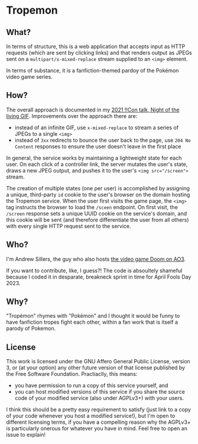 # Tropemon

## What?

In terms of structure, this is a web application that accepts input as HTTP requests (which are sent by clicking links) and that renders output as JPEGs sent on a `multipart/x-mixed-replace` stream supplied to an `<img>` element.

In terms of substance, it is a fanfiction-themed pardoy of the Pokémon video game series.

## How?

The overall approach is documented in my [2021 !!Con talk, Night of the living GIF](https://www.youtube.com/watch?v=GJa6eD7tFbY). Improvements over the approach there are:
  * instead of an infinite GIF, use `x-mixed-replace` to stream a series of JPEGs to a single `<img>`
  * instead of `3xx` redirects to bounce the user back to the page, use `204 No Content` responses to ensure the user doesn't leave in the first place

In general, the service works by maintaining a lightweight state for each user. On each click of a controller link, the server mutates the user's state, draws a new JPEG output, and pushes it to the user's `<img src="/screen">` stream.

The creation of multiple states (one per user) is accomplished by assigning a unique, third-party `id` cookie to the user's browser on the domain hosting the Tropemon service. When the user first visits the game page, the `<img>` tag instructs the browser to load the `/sceen` endpoint. On first visit, the `/screen` response sets a unique UUID cookie on the service's domain, and this cookie will be sent (and therefore differentiate the user from all others) with every single HTTP request sent to the service.

## Who?

I'm Andrew Sillers, the guy who also hosts [the video game Doom on AO3](https://archiveofourown.org/works/31295183).

If you want to contribute, like, I guess?! The code is absoultely shameful because I coded it in desparate, breakneck sprint in time for April Fools Day 2023.

## Why?

"Tropémon" rhymes with "Pokémon" and I thought it would be funny to have fanfiction tropes fight each other, within a fan work that is itself a parody of Pokemon.

## License

This work is licensed under the GNU Affero General Public License, version 3, or (at your option) any other future version of that license published by the Free Software Foundation. Practiaclly, this means:

* you have permission to run a copy of this service yourself, and
* you can host modified versions of this service if you share the source code of your modified service (also under AGPLv3+) with your users.

I think this should be a pretty easy requirement to satisfy (just link to a copy of your code whenever you host a modified service!), but I'm open to different licensing terms, if you have a compelling reason why the AGPLv3+ is particularly onerous for whatever you have in mind. Feel free to open an issue to explain!
